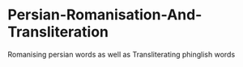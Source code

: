 # Persian-Romanisation-And-Transliteration
Romanising persian words as well as Transliterating phinglish words
